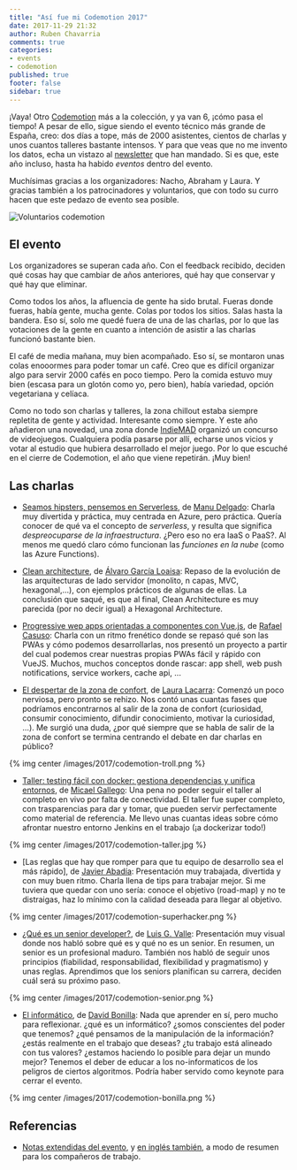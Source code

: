 ```yaml
---
title: "Así fue mi Codemotion 2017"
date: 2017-11-29 21:32
author: Ruben Chavarria
comments: true
categories: 
- events
- codemotion
published: true
footer: false
sidebar: true
---
```


¡Vaya! Otro [Codemotion] más a la colección, y ya van 6, ¡cómo pasa el
tiempo! A pesar de ello, sigue siendo el evento técnico más grande de España,
creo: dos días a tope, más de 2000 asistentes, cientos de charlas y unos
cuantos talleres bastante intensos. Y para que veas que no me invento los
datos, echa un vistazo al [newsletter] que han mandado. Si es que, este año
incluso, hasta ha habido *eventos* dentro del evento.  

Muchísimas gracias a los organizadores: Nacho, Abraham y Laura. Y gracias
también a los patrocinadores y voluntarios, que con todo su curro hacen que
este pedazo de evento sea posible. 

![Voluntarios codemotion](/images/2017/codemotion-voluntarios.png)

<!-- more -->

## El evento

Los organizadores se superan cada año. Con el feedback recibido, deciden qué
cosas hay que cambiar de años anteriores, qué hay que conservar y qué hay que
eliminar.

Como todos los años, la afluencia de gente ha sido brutal. Fueras donde fueras,
había gente, mucha gente. Colas por todos los sitios. Salas hasta la bandera.
Eso sí, solo me quedé fuera de una de las charlas, por lo que las votaciones de
la gente en cuanto a intención de asistir a las charlas funcionó bastante bien.

El café de media mañana, muy bien acompañado. Eso sí, se montaron unas colas
enooormes para poder tomar un café. Creo que es difícil organizar algo para
servir 2000 cafés en poco tiempo. Pero la comida estuvo muy bien (escasa para
un glotón como yo, pero bien), había variedad, opción vegetariana y celíaca.

Como no todo son charlas y talleres, la zona chillout estaba siempre repletita
de gente y actividad. Interesante como siempre. Y este año añadieron una
novedad, una zona donde [IndieMAD] organizó un concurso de videojuegos.
Cualquiera podía pasarse por allí, echarse unos vicios y votar al estudio que
hubiera desarrollado el mejor juego. Por lo que escuché en el cierre de
Codemotion, el año que viene repetirán. ¡Muy bien!

## Las charlas

- [Seamos hipsters, pensemos en Serverless], de [Manu Delgado]: Charla muy
  divertida y práctica, muy centrada en Azure, pero práctica. Quería conocer de
qué va el concepto de *serverless*, y resulta que significa *despreocuparse de
la infraestructura*. ¿Pero eso no era IaaS o PaaS?. Al menos me quedó claro
cómo funcionan las *funciones en la nube* (como las Azure Functions).

- [Clean architecture], de [Álvaro García Loaisa]: Repaso de la evolución de
  las arquitecturas de lado servidor (monolito, n capas, MVC, hexagonal,...),
con ejemplos prácticos de algunas de ellas. La conclusión que saqué, es que al
final, Clean Architecture es muy parecida (por no decir igual) a Hexagonal
Architecture.

- [Progressive wep apps orientadas a componentes con Vue.js], de [Rafael Casuso]:
Charla con un ritmo frenético donde se repasó qué son las PWAs y
cómo podemos desarrollarlas, nos presentó un proyecto a partir del cual podemos
crear nuestras propias PWAs fácil y rápido con VueJS. Muchos, muchos conceptos
donde rascar: app shell, web push notifications, service workers, cache api,
...

- [El despertar de la zona de confort], de [Laura Lacarra]: Comenzó un poco
  nerviosa, pero pronto se rehizo. Nos contó unas cuantas fases que podríamos
encontrarnos al salir de la zona de confort (curiosidad, consumir conocimiento,
difundir conocimiento, motivar la curiosidad, ...). Me surgió una duda, ¿por
qué siempre que se habla de salir de la zona de confort se termina centrando el
debate en dar charlas en público?

{% img center /images/2017/codemotion-troll.png %}

- [Taller: testing fácil con docker: gestiona dependencias y unifica entornos],
  de [Micael Gallego]: Una pena no poder seguir el taller al completo en vivo
por falta de conectividad. El taller fue super completo, con trasparencias para
dar y tomar, que pueden servir perfectamente como material de referencia. Me
llevo unas cuantas ideas sobre cómo afrontar nuestro entorno Jenkins en el
trabajo (¡a dockerizar todo!)

{% img center /images/2017/codemotion-taller.jpg %}

- [Las reglas que hay que romper para que tu equipo de desarrollo sea el más rápido],
de [Javier Abadía]: Presentación muy trabajada, divertida y con muy
buen ritmo. Charla llena de tips para trabajar mejor. Si me tuviera que quedar
con uno sería: conoce el objetivo (road-map) y no te distraigas, haz lo mínimo
con la calidad deseada para llegar al objetivo.

{% img center /images/2017/codemotion-superhacker.png %}

- [¿Qué es un senior developer?], de [Luis G. Valle]: Presentación muy visual
  donde nos habló sobre qué es y qué no es un senior. En resumen, un senior es
un profesional maduro. También nos habló de seguir unos principios (fiabilidad,
responsabilidad, flexibilidad y pragmatismo) y unas reglas. Aprendimos que los
seniors planifican su carrera, deciden cuál será su próximo paso.

{% img center /images/2017/codemotion-senior.png %}

- [El informático], de [David Bonilla]: Nada que aprender en sí, pero mucho
  para reflexionar. ¿qué es un informático? ¿somos conscientes del poder que
tenemos? ¿qué pensamos de la manipulación de la información? ¿estás realmente
en el trabajo que deseas? ¿tu trabajo está alineado con tus valores? ¿estamos
haciendo lo posible para dejar un mundo mejor? Tenemos el deber de educar a los
no-informaticos de los peligros de ciertos algoritmos. Podría haber servido
como keynote para cerrar el evento.

{% img center /images/2017/codemotion-bonilla.png %}
      
## Referencias

- [Notas extendidas del evento], y [en inglés también], a modo de resumen para
  los compañeros de trabajo.

[Seamos hipsters, pensemos en Serverless]: https://2017.codemotion.es/agenda.html#5649626120060928/5768955947909120
[Clean architecture]: https://2017.codemotion.es/agenda.html#5649626120060928/5098174129635328
[Progressive wep apps orientadas a componentes con Vue.js]: https://2017.codemotion.es/agenda.html#5649626120060928/5699320770723840
[El despertar de la zona de confort]: https://2017.codemotion.es/agenda.html#5649626120060928/6007471319547904
[Taller: testing fácil con docker: gestiona dependencias y unifica entornos]: https://2017.codemotion.es/agenda.html#5693168230072320/6560049195384832
[Las reglas que hay que romper para que tu equipo de desarrollo sea el más rápidos]: https://2017.codemotion.es/agenda.html#5693168230072320/5105557983723520
[¿Qué es un senior developer?]: https://2017.codemotion.es/agenda.html#5693168230072320/4878640902832128
[El informático]: https://2017.codemotion.es/agenda.html#5693168230072320/5145563993473024

[Manu Delgado]: https://twitter.com/mdelgadodiaz83
[Álvaro García Loaisa]: https://twitter.com/aloaisa
[Rafael Casuso]: https://twitter.com/Rafael_Casuso
[Laura Lacarra]: https://twitter.com/lauralacarra
[Micael Gallego]: https://twitter.com/micael_gallego
[Javier Abadía]: https://twitter.com/javierabadia
[Luis G. Valle]: https://twitter.com/lgvalle
[David Bonilla]: https://twitter.com/david_bonilla

[Codemotion]: http://2017.codemotion.es/
[newsletter]: http://mailchi.mp/24b44589fbec/codemotion-2017-is-over?e=eecbf73be9
[IndieMAD]: https://indiemad.org/
[Notas extendidas del evento]: https://github.com/rchavarria/blog-post-incubator/blob/master/conferences/2017/codemotion/2017-11-25%20-%20codemotion.markdown
[en inglés también]: https://github.com/rchavarria/blog-post-incubator/blob/master/conferences/2017/codemotion/2017-11-25%20-%20codemotion.en.markdown
